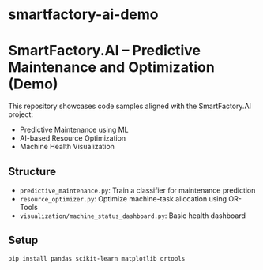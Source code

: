# smartfactory-ai-demo
# SmartFactory.AI – Predictive Maintenance and Optimization (Demo)

This repository showcases code samples aligned with the SmartFactory.AI project:
- Predictive Maintenance using ML
- AI-based Resource Optimization
- Machine Health Visualization

## Structure
- `predictive_maintenance.py`: Train a classifier for maintenance prediction
- `resource_optimizer.py`: Optimize machine-task allocation using OR-Tools
- `visualization/machine_status_dashboard.py`: Basic health dashboard

## Setup
```bash
pip install pandas scikit-learn matplotlib ortools
